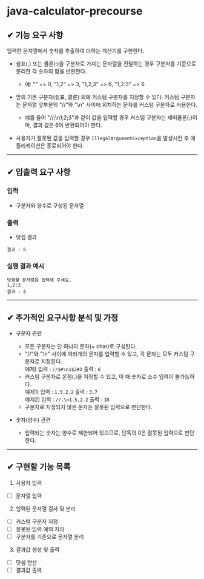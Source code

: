 # java-calculator-precourse


## ✔ 기능 요구 사항
입력한 문자열에서 숫자를 추출하여 더하는 계산기를 구현한다.

- 쉼표(,) 또는 콜론(:)을 구분자로 가지는 문자열을 전달하는 경우 구분자를 기준으로 분리한 각 숫자의 합을 반환한다.
    - 예: "" => 0, "1,2" => 3, "1,2,3" => 6, "1,2:3" => 6


- 앞의 기본 구분자(쉼표, 콜론) 외에 커스텀 구분자를 지정할 수 있다. 커스텀 구분자는 문자열 앞부분의 "//"와 "\n" 사이에 위치하는 문자를 커스텀 구분자로 사용한다.
    - 예를 들어 "//;\n1;2;3"과 같이 값을 입력할 경우 커스텀 구분자는 세미콜론(;)이며, 결과 값은 6이 반환되어야 한다.


- 사용자가 잘못된 값을 입력할 경우 `IllegalArgumentException`을 발생시킨 후 애플리케이션은 종료되어야 한다.

---

## ✔ 입출력 요구 사항
### 입력
- 구분자와 양수로 구성된 문자열

### 출력
- 덧셈 결과
```
결과 : 6
```

### 실행 결과 예시
```
덧셈할 문자열을 입력해 주세요.
1,2:3
결과 : 6
```
---
## ✔ 추가적인 요구사항 분석 및 가정

- 구분자 관련
  - 모든 구분자는 단 하나의 문자(= char)로 구성된다.
  - "//"와 "\n" 사이에 여러개의 문자를 입력할 수 있고, 각 문자는 모두 커스텀 구분자로 지정된다. 
  <br> 예제) 입력 : `//$#\n1$2#3` 출력 : `6`
  - 커스텀 구분자로 온점(.)을 지정할 수 있고, 이 때 숫자로 소수 입력이 불가능하다.
  <br> 예제1) 입력 : `1.5,2.2` 출력 : `3.7`
  <br> 예제2) 입력 : `//.\n1.5,2.2` 출력 : `10`
  - 구분자로 지정되지 않은 문자는 잘못된 입력으로 판단한다.
  

- 숫자(양수) 관련
  - 입력되는 숫자는 양수로 제한되어 있으므로, 단독의 0은 잘못된 입력으로 판단한다.

---

## ✔ 구현할 기능 목록

1. 사용자 입력
- [ ] 문자열 입력

2. 입력된 문자열 검사 및 분리
- [ ] 커스텀 구분자 지정
- [ ] 잘못된 입력 예외 처리
- [ ] 구분자를 기준으로 문자열 분리

3. 결과값 생성 및 출력
- [ ] 덧셈 연산
- [ ] 결과값 출력
